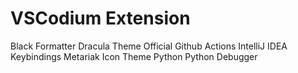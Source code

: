 # VSCodium Extension

Black Formatter
Dracula Theme Official
Github Actions
IntelliJ IDEA Keybindings
Metariak Icon Theme
Python
Python Debugger
